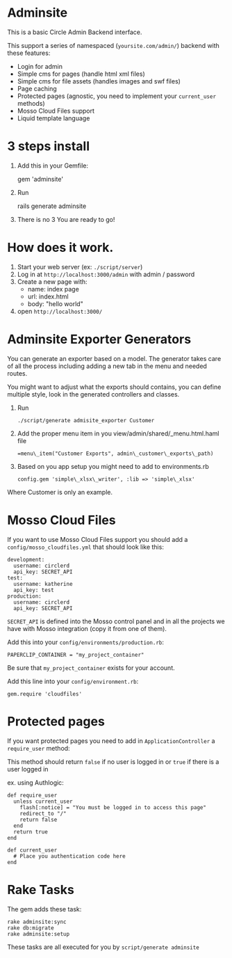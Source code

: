 Adminsite
=========
This is a basic Circle Admin Backend interface.

This support a series of namespaced (`yoursite.com/admin/`) backend with these
features:

- Login for admin
- Simple cms for pages (handle html xml files)
- Simple cms for file assets (handles images and swf files)
- Page caching
- Protected pages (agnostic, you need to implement your `current_user` methods)
- Mosso Cloud Files support
- Liquid template language

3 steps install
===============
1. Add this in your Gemfile:

    gem 'adminsite'

2. Run

    rails generate adminsite

3. There is no 3
You are ready to go!


How does it work.
================
1. Start your web server (ex: `./script/server`)
2. Log in at `http://localhost:3000/admin` with admin / password
3. Create a new page with:
   - name: index page
   - url:  index.html
   - body: "hello world"
4. open `http://localhost:3000/`

Adminsite Exporter Generators
=============================
You can generate an exporter based on a model. The generator takes care of all
the process including adding a new tab in the menu and needed routes.

You might want to adjust what the exports should contains,
you can define multiple style, look in the generated controllers and classes.

1. Run

    `./script/generate admisite_exporter Customer`

2. Add the proper menu item in you view/admin/shared/_menu.html.haml file

    `=menu\_item("Customer Exports", admin\_customer\_exports\_path)`

3. Based on you app setup you might need to add to environments.rb

   `config.gem 'simple\_xlsx\_writer', :lib => 'simple\_xlsx'`

Where Customer is only an example.

Mosso Cloud Files
=================
If you want to use Mosso Cloud Files support you should add a
`config/mosso_cloudfiles.yml` that should look like this:

    development:
      username: circlerd
      api_key: SECRET_API
    test:
      username: katherine
      api_key: test
    production:
      username: circlerd
      api_key: SECRET_API

`SECRET_API` is defined into the Mosso control panel and in all the projects we
have with Mosso integration (copy it from one of them).

Add this into your `config/environments/production.rb`:

    PAPERCLIP_CONTAINER = "my_project_container"

Be sure that `my_project_container` exists for your account.

Add this line into your `config/environment.rb`:

    gem.require 'cloudfiles'


Protected pages
===============
If you want protected pages you need to add in `ApplicationController` a
`require_user` method:

This method should return `false` if no user is logged in or `true` if there is
a user logged in

ex. using Authlogic:

    def require_user
      unless current_user
        flash[:notice] = "You must be logged in to access this page"
        redirect_to "/"
        return false
      end
      return true
    end

    def current_user
      # Place you authentication code here
    end


Rake Tasks
==========
The gem adds these task:

    rake adminsite:sync
    rake db:migrate
    rake adminsite:setup

These tasks are all executed for you by `script/generate adminsite`

